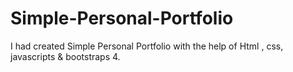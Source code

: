 # Simple-Personal-Portfolio
I had created Simple Personal Portfolio with the help of Html , css, javascripts &amp; bootstraps 4.
